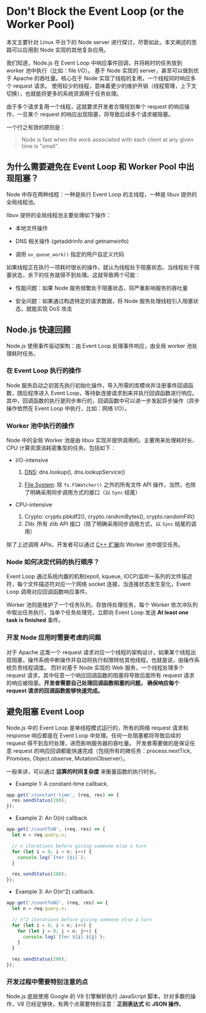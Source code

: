 # Don't Block the Event Loop (or the Worker Pool)

本文主要针对 Linux 平台下的 Node server 进行探讨，尽管如此，本文阐述的思路可以应用到 Node 实现的其他复杂应用。

我们知道，Node.js 在 Event Loop 中响应事件回调，并将耗时的任务放到 worker 池中执行（比如：file I/O）。
基于 Node 实现的 server，甚至可以做到优于 Apache 的吞吐量。核心在于 Node 实现了线程的复用，一个线程同时响应多个 request 请求。
使用较少的线程，意味着更少的维护开销（线程管理，上下文切换），也就能将更多的系统资源用于任务处理。

由于多个请求复用一个线程，这就要求开发者合理规划单个 request 的响应操作，一旦某个 request 的响应出现阻塞，将导致后续多个请求被阻塞。

一个行之有效的原则是：

> Node is fast when the work associated with each client at any given time is "small".

## 为什么需要避免在 Event Loop 和 Worker Pool 中出现阻塞？

Node 中存在两种线程：一种是执行 Event Loop 的主线程，一种是 libuv 提供的全局线程池。

libuv 提供的全局线程池主要处理如下操作：

- 本地文件操作

- DNS 相关操作 (getaddrinfo and getnameinfo)

- 调用 `uv_queue_work()` 指定的用户自定义代码

如果线程正在执行一项耗时很长的操作，就认为线程处于阻塞状态。当线程处于阻塞状态，余下的任务就得不到处理。这就导致两个可能：

- 性能问题：如果 Node 服务频繁处于阻塞状态，将严重影响服务的吞吐量

- 安全问题：如果通过构造特定的请求数据，将 Node 服务处理线程引入阻塞状态，就能实现 DoS 攻击

## Node.js 快速回顾

Node.js 使用事件驱动架构：由 Event Loop 处理事件响应，由全局 worker 池处理耗时任务。

### 在 Event Loop 执行的操作

Node 服务启动之初首先执行初始化操作，导入所需的库模块并注册事件回调函数，随后程序进入 Event Loop，等待新连接请求到来并执行回调函数进行响应。
其中，回调函数的执行是同步串行的，回调函数中可以进一步发起异步操作（异步操作依然在 Event Loop 中执行，比如：网络 I/O）。

### Worker 池中执行的操作

Node 中的全局 Worker 池是由 libuv 实现并提供调用的。主要用来处理耗时长、CPU 计算资源消耗密集型的任务。包括如下：

- I/O-intensive

    1. [DNS](https://nodejs.org/api/dns.html): dns.lookup(), dns.lookupService()

    2. [File System](https://nodejs.org/api/fs.html#fs_threadpool_usage): 除 `fs.FSWatcher()` 之外的所有文件 API 操作，当然，也除了明确采用同步调用方式的接口（以 `Sync` 结尾）

- CPU-intensive

    1. Crypto: crypto.pbkdf2(), crypto.randomBytes(), crypto.randomFill()
    2. Zlib: 所有 zlib API 接口（除了明确采用同步调用方式，以 `Sync` 结尾的调用）

除了上述调用 APIs，开发者可以通过 [C++ 扩展](https://nodejs.org/api/addons.html)向 Worker 池中提交任务。

### Node 如何决定代码的执行顺序？

Event Loop 通过系统内置的机制(epoll, kqueue, IOCP)监听一系列的文件描述符，每个文件描述符对应一个网络 socket 连接，当连接状态发生变化，Event Loop 调用对应回调函数响应事件。

Worker 池则是维护了一个任务队列，存放待处理任务，每个 Worker 依次冲队列中取出任务执行，当单个任务处理完，立即向 Event Loop 发送 **At least one task is finished** 事件。

### 开发 Node 应用时需要考虑的问题

对于 Apache 这类一个 request 请求对应一个线程的架构设计，如果某个线程出现阻塞，操作系统中断操作并自动将执行权限转给其他线程，也就是说，由操作系统负责线程调度。
而针对基于 Node 实现的 Web 服务，一个线程处理多个 request 请求，其中任意一个响应回调函数的阻塞将导致后面所有 request 请求的响应被阻塞。**开发者需要自己处理回调函数阻塞的问题，
确保响应每个 request 请求的回调函数能够快速完成。**

## 避免阻塞 Event Loop

Node.js 中的 Event Loop 是单线程模式运行的，所有的网络 request 请求和 response 响应都是在 Event Loop 中处理。任何一处阻塞都将导致后续的 request 得不到及时处理，进而影响服务器的吞吐量。
开发者需要做的是保证任意 request 的响应回调都能快速完成（包括所有的微任务：process.nextTick, Promises, Object.observe, MutationObserver）。

一般来讲，可以通过 **运算的时间复杂度** 来衡量函数的执行时长。

- Example 1: A constant-time callback.

```js
app.get('/constant-time', (req, res) => {
  res.sendStatus(200);
});
```

- Example 2: An O(n) callback

```js
app.get('/countToN', (req, res) => {
  let n = req.query.n;

  // n iterations before giving someone else a turn
  for (let i = 0; i < n; i++) {
    console.log(`Iter {$i}`);
  }

  res.sendStatus(200);
});
```

- Example 3: An O(n^2) callback.

```js
app.get('/countToN2', (req, res) => {
  let n = req.query.n;

  // n^2 iterations before giving someone else a turn
  for (let i = 0; i < n; i++) {
    for (let j = 0; j < n; j++) {
      console.log(`Iter ${i}.${j}`);
    }
  }

  res.sendStatus(200);
});
```

### 开发过程中需要特别注意的点

Node.js 底层使用 Google 的 V8 引擎解析执行 JavaScript 脚本，针对多数的操作，V8 已经足够快，有两个点需要特别注意：**正则表达式** 和 **JSON 操作**。


